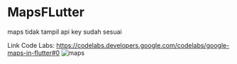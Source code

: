 # MapsFLutter

maps tidak tampil
api key sudah sesuai

Link Code Labs: https://codelabs.developers.google.com/codelabs/google-maps-in-flutter#0
![maps](https://user-images.githubusercontent.com/100903781/172680545-aef21df9-849b-4bfc-970a-a560e96f321f.jpg)
